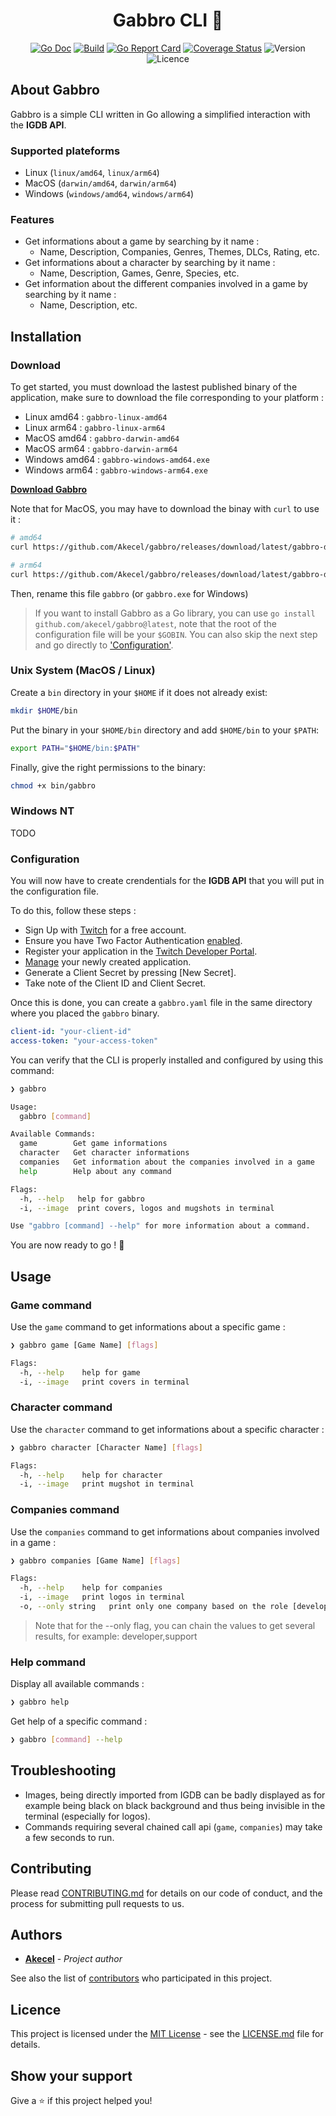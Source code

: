 <h1 align="center"> Gabbro CLI 👾</h1>
<div align="center">

<p>

  [![Go Doc](https://godoc.org/github.com/akecel/gabbro?status.svg)](https://godoc.org/github.com/akecel/gabbro)
  [![Build](https://github.com/akecel/gabbro/actions/workflows/go.yml/badge.svg?branch=master&event=push)](https://github.com/Akecel/gabbro/actions/workflows/go.yml)
  [![Go Report Card](https://goreportcard.com/badge/github.com/akecel/gabbro)](https://goreportcard.com/report/github.com/akecel/gabbro)
  [![Coverage Status](https://coveralls.io/repos/github/Akecel/gabbro/badge.svg?branch=master)](https://coveralls.io/github/Akecel/gabbro?branch=master)
  ![Version](https://img.shields.io/github/v/release/Akecel/gabbro.svg)
  ![Licence](https://img.shields.io/badge/License-MIT-blue.svg)

</p>

</div>

## About Gabbro

Gabbro is a simple CLI written in Go allowing a simplified interaction with the **IGDB API**.

### Supported plateforms

- Linux (`linux/amd64`, `linux/arm64`)
- MacOS (`darwin/amd64`, `darwin/arm64`)
- Windows (`windows/amd64`, `windows/arm64`)

### Features

- Get informations about a game by searching by it name :
  - Name, Description, Companies, Genres, Themes, DLCs, Rating, etc.
- Get informations about a character by searching by it name :
  - Name, Description, Games, Genre, Species, etc.
- Get information about the different companies involved in a game by searching by it name :
  - Name, Description, etc.

## Installation

### Download

To get started, you must download the lastest published binary of the application, make sure to download the file corresponding to your platform :

- Linux amd64 : `gabbro-linux-amd64`
- Linux arm64 : `gabbro-linux-arm64`
- MacOS amd64 : `gabbro-darwin-amd64`
- MacOS arm64 : `gabbro-darwin-arm64`
- Windows amd64 : `gabbro-windows-amd64.exe`
- Windows arm64 : `gabbro-windows-arm64.exe`

**[Download Gabbro](https://github.com/akecel/gabbro/releases/latest/)**

Note that for MacOS, you may have to download the binay with `curl` to use it :
```bash
# amd64
curl https://github.com/Akecel/gabbro/releases/download/latest/gabbro-darwin-amd64

# arm64
curl https://github.com/Akecel/gabbro/releases/download/latest/gabbro-darwin-arm64
```

Then, rename this file `gabbro` (or `gabbro.exe` for Windows)

> If you want to install Gabbro as a Go library, you can use `go install github.com/akecel/gabbro@latest`, note that the root of the configuration file will be your `$GOBIN`. You can also skip the next step and go directly to ['Configuration'](#Configuration).

### Unix System (MacOS / Linux)

Create a `bin` directory in your `$HOME` if it does not already exist:

```bash
mkdir $HOME/bin
```

Put the binary in your `$HOME/bin` directory and add `$HOME/bin` to your `$PATH`:

```bash
export PATH="$HOME/bin:$PATH"
```

Finally, give the right permissions to the binary:

```bash
chmod +x bin/gabbro
```

### Windows NT

TODO

### Configuration

You will now have to create crendentials for the **IGDB API** that you will put in the configuration file.

To do this, follow these steps :
- Sign Up with [Twitch](https://dev.twitch.tv/login) for a free account.
- Ensure you have Two Factor Authentication [enabled](https://www.twitch.tv/settings/security).
- Register your application in the [Twitch Developer Portal](https://dev.twitch.tv/console/apps/create).
- [Manage](https://dev.twitch.tv/console/apps) your newly created application.
- Generate a Client Secret by pressing [New Secret].
- Take note of the Client ID and Client Secret.

Once this is done, you can create a `gabbro.yaml` file in the same directory where you placed the `gabbro` binary.

```yaml
client-id: "your-client-id"
access-token: "your-access-token"
```

You can verify that the CLI is properly installed and configured by using this command:

```bash
❯ gabbro

Usage:
  gabbro [command]

Available Commands:
  game        Get game informations
  character   Get character informations
  companies   Get information about the companies involved in a game
  help        Help about any command

Flags:
  -h, --help   help for gabbro
  -i, --image  print covers, logos and mugshots in terminal

Use "gabbro [command] --help" for more information about a command.
```

You are now ready to go ! 🚀

## Usage

### Game command

Use the `game` command to get informations about a specific game :
```bash
❯ gabbro game [Game Name] [flags]
```

```bash
Flags:
  -h, --help    help for game
  -i, --image   print covers in terminal
```

### Character command

Use the `character` command to get informations about a specific character :
```bash
❯ gabbro character [Character Name] [flags]
```

```bash
Flags:
  -h, --help    help for character
  -i, --image   print mugshot in terminal
```

### Companies command

Use the `companies` command to get informations about companies involved in a game :
```bash
❯ gabbro companies [Game Name] [flags]
```

```bash
Flags:
  -h, --help    help for companies
  -i, --image   print logos in terminal
  -o, --only string   print only one company based on the role [developer, publisher, porting, support]
```

> Note that for the --only flag, you can chain the values to get several results, for example: developer,support

### Help command

Display all available commands :
```bash
❯ gabbro help
```

Get help of a specific command :
```bash
❯ gabbro [command] --help
```

## Troubleshooting

- Images, being directly imported from IGDB can be badly displayed as for example being black on black background and thus being invisible in the terminal (especially for logos).
- Commands requiring several chained call api (`game`, `companies`) may take a few seconds to run.

## Contributing

Please read [CONTRIBUTING.md](https://github.com/Akecel/gabbro/blob/master/CONTRIBUTING.md) for details on our code of conduct, and the process for submitting pull requests to us.

## Authors

* [**Akecel**](https://github.com/Akecel) - *Project author*

See also the list of [contributors](https://github.com/Akecel/gabbro/graphs/contributors) who participated in this project.

## Licence

This project is licensed under the [MIT License](https://opensource.org/licenses)  - see the [LICENSE.md](https://github.com/Akecel/gabbro/blob/master/LICENSE) file for details.

## Show your support

Give a ⭐️ if this project helped you!
